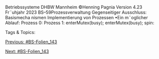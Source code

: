 Betriebssysteme DHBW Mannheim ©Henning Pagnia Version 4.23 Fr¨uhjahr 2023 BS–59Prozessverwaltung Gegenseitiger Ausschluss: Basismecha nismen Implementierung von Prozessen
•Ein m¨oglicher Ablauf:
Prozess 0: Prozess 1:
enterMutex(busy); enterMutex(busy);
spin:

   Tags & Topics:
   

[Previous: #BS-Folien_143](BS-Folien_143.md)

[Next: #BS-Folien_143](BS-Folien_143.md)